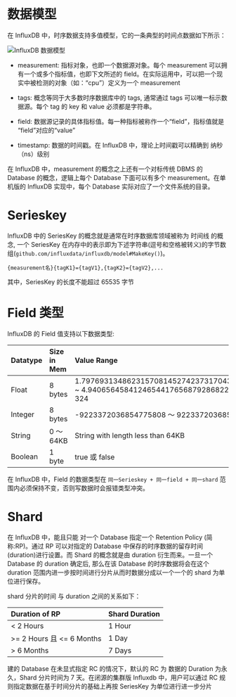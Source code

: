 # 数据模型

在 InfluxDB 中，时序数据支持多值模型，它的一条典型的时间点数据如下所示：

![InfluxDB 数据模型](https://s2.ax1x.com/2019/11/20/MWi1n1.png)

- measurement: 指标对象，也即一个数据源对象。每个 measurement 可以拥有一个或多个指标值，也即下文所述的 field。在实际运用中，可以把一个现实中被检测的对象（如：“cpu”）定义为一个 measurement

- tags: 概念等同于大多数时序数据库中的 tags, 通常通过 tags 可以唯一标示数据源。每个 tag 的 key 和 value 必须都是字符串。

- field: 数据源记录的具体指标值。每一种指标被称作一个“field”，指标值就是 “field”对应的“value”

- timestamp: 数据的时间戳。在 InfluxDB 中，理论上时间戳可以精确到 纳秒（ns）级别

在 InfluxDB 中，measurement 的概念之上还有一个对标传统 DBMS 的 Database 的概念，逻辑上每个 Database 下面可以有多个 measurement。在单机版的 InfluxDB 实现中，每个 Database 实际对应了一个文件系统的目录。

# Serieskey

InfluxDB 中的 SeriesKey 的概念就是通常在时序数据库领域被称为 时间线 的概念, 一个 SeriesKey 在内存中的表示即为下述字符串(逗号和空格被转义)的字节数组(`github.com/influxdata/influxdb/model#MakeKey()`)。

```
{measurement名}{tagK1}={tagV1},{tagK2}={tagV2},...
```

其中，SeriesKey 的长度不能超过 65535 字节

# Field 类型

InfluxDB 的 Field 值支持以下数据类型:

| Datatype | Size in Mem | Value Range                                                                                     |
| :------- | :---------- | :---------------------------------------------------------------------------------------------- |
| Float    | 8 bytes     | 1.797693134862315708145274237317043567981e+308 ~ 4.940656458412465441765687928682213723651e-324 |
| Integer  | 8 bytes     | -9223372036854775808 ～ 9223372036854775807                                                     |
| String   | 0 ～ 64KB   | String with length less than 64KB                                                               |
| Boolean  | 1 byte      | true 或 false                                                                                   |

在 InfluxDB 中，Field 的数据类型在 `同一Serieskey + 同一field + 同一shard` 范围内必须保持不变，否则写数据时会报错类型冲突。

# Shard

在 InfluxDB 中，能且只能 对一个 Database 指定一个 Retention Policy (简称:RP)。通过 RP 可以对指定的 Database 中保存的时序数据的留存时间(duration)进行设置。而 Shard 的概念就是由 duration 衍生而来。一旦一个 Database 的 duration 确定后, 那么在该 Database 的时序数据将会在这个 duration 范围内进一步按时间进行分片从而时数据分成以一个一个的 shard 为单位进行保存。

shard 分片的时间 与 duration 之间的关系如下：

| Duration of RP            | Shard Duration |
| :------------------------ | :------------- |
| < 2 Hours                 | 1 Hour         |
| >= 2 Hours 且 <= 6 Months | 1 Day          |
| > 6 Months                | 7 Days         |

建的 Database 在未显式指定 RC 的情况下，默认的 RC 为 数据的 Duration 为永久，Shard 分片时间为 7 天。在闭源的集群版 Influxdb 中，用户可以通过 RC 规则指定数据在基于时间分片的基础上再按 SeriesKey 为单位进行进一步分片
